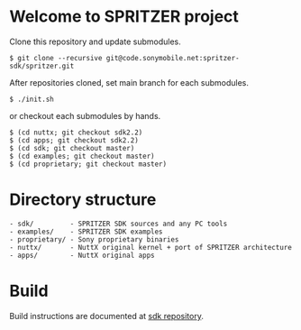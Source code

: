 # Welcome to SPRITZER project

Clone this repository and update submodules.

```
$ git clone --recursive git@code.sonymobile.net:spritzer-sdk/spritzer.git
```

After repositories cloned, set main branch for each submodules.
```
$ ./init.sh
```

or checkout each submodules by hands.

```
$ (cd nuttx; git checkout sdk2.2)
$ (cd apps; git checkout sdk2.2)
$ (cd sdk; git checkout master)
$ (cd examples; git checkout master)
$ (cd proprietary; git checkout master)
```

# Directory structure

```
- sdk/         - SPRITZER SDK sources and any PC tools
- examples/    - SPRITZER SDK examples
- proprietary/ - Sony proprietary binaries
- nuttx/       - NuttX original kernel + port of SPRITZER architecture
- apps/        - NuttX original apps
```

# Build

Build instructions are documented at [sdk repository](http://code.sonymobile.net/spritzer-sdk/sdk).
